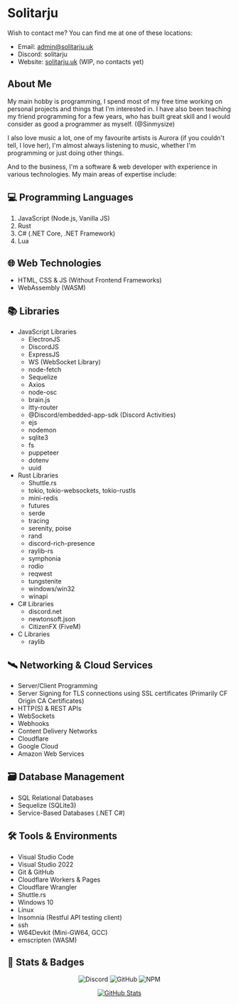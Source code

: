 # Solitarju

Wish to contact me? You can find me at one of these locations:

- Email: <admin@solitarju.uk>  
- Discord: solitarju  
- Website: [solitarju.uk](https://solitarju.uk/) (WIP, no contacts yet)

## About Me

My main hobby is programming, I spend most of my free time working on personal projects and things that I'm interested in. I have also been teaching my friend programming for a few years, who has built great skill and I would consider as good a programmer as myself. (@Sinmysize)  

I also love music a lot, one of my favourite artists is Aurora (if you couldn't tell, I love her), I'm almost always listening to music, whether I'm programming or just doing other things.

And to the business, I'm a software & web developer with experience in various technologies. My main areas of expertise include:

## 💻 Programming Languages

1. JavaScript (Node.js, Vanilla JS)
2. Rust
3. C# (.NET Core, .NET Framework)
4. Lua

## 🌐 Web Technologies

- HTML, CSS & JS (Without Frontend Frameworks)
- WebAssembly (WASM)

## 📚 Libraries

- JavaScript Libraries
  - ElectronJS
  - DiscordJS
  - ExpressJS
  - WS (WebSocket Library)
  - node-fetch
  - Sequelize
  - Axios
  - node-osc
  - brain.js
  - itty-router
  - @Discord/embedded-app-sdk (Discord Activities)
  - ejs
  - nodemon
  - sqlite3
  - fs
  - puppeteer
  - dotenv
  - uuid
- Rust Libraries
  - Shuttle.rs
  - tokio, tokio-websockets, tokio-rustls
  - mini-redis
  - futures
  - serde
  - tracing
  - serenity, poise
  - rand
  - discord-rich-presence
  - raylib-rs
  - symphonia
  - rodio
  - reqwest
  - tungstenite
  - windows/win32
  - winapi
- C# Libraries
  - discord.net
  - newtonsoft.json
  - CitizenFX (FiveM)
- C Libraries
  - raylib

## 🛰️ Networking & Cloud Services

- Server/Client Programming
- Server Signing for TLS connections using SSL certificates (Primarily CF Origin CA Certificates)
- HTTP(S) & REST APIs
- WebSockets
- Webhooks
- Content Delivery Networks
- Cloudflare
- Google Cloud
- Amazon Web Services

## 🗃️ Database Management

- SQL Relational Databases
- Sequelize (SQLite3)
- Service-Based Databases (.NET C#)

## 🛠️ Tools & Environments

- Visual Studio Code
- Visual Studio 2022
- Git & GitHub
- Cloudflare Workers & Pages
- Cloudflare Wrangler
- Shuttle.rs
- Windows 10
- Linux
- Insomnia (Restful API testing client)
- ssh
- W64Devkit (Mini-GW64, GCC)
- emscripten (WASM)

## 🔗 Stats & Badges
<div align="center">
<img alt="Discord" src="https://img.shields.io/discord/1163384360314081342?style=for-the-badge&logo=discord&label=Discord&link=https%3A%2F%2Fdiscord.gg%2FER3Z7NBzvv">
<img alt="GitHub" src="https://img.shields.io/github/license/Solitarju/vrchat-api-library?style=for-the-badge&logo=github&label=GitHub&link=https%3A%2F%2Fgithub.com%2FSolitarju">
<img alt="NPM" src="https://img.shields.io/npm/l/vrchat-api-library?style=for-the-badge&logo=npm&label=NPM&link=https%3A%2F%2Fwww.npmjs.com%2Fpackage%2Fvrchat-api-library">

[![GitHub Stats](https://github-readme-stats.vercel.app/api?username=Solitarju&show_icons=true&count_private=true)](https://github.com/Solitarju)
</div>
